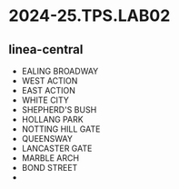 # 2024-25.TPS.LAB02
## linea-central
- EALING BROADWAY
- WEST ACTION
- EAST ACTION
- WHITE CITY
- SHEPHERD'S BUSH
- HOLLANG PARK
- NOTTING HILL GATE
- QUEENSWAY
- LANCASTER GATE
- MARBLE ARCH
- BOND STREET
- 
